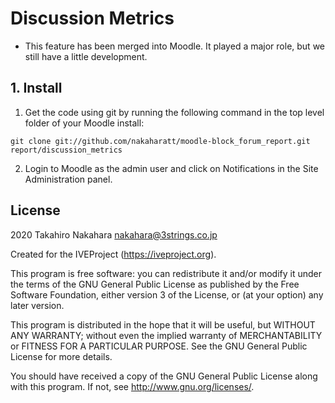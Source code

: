 # Discussion Metrics #

* This feature has been merged into Moodle. It played a major role, but we still have a little development.

## 1. Install

1) Get the code using git by running the following command in the top level folder of your Moodle install:

`git clone git://github.com/nakaharatt/moodle-block_forum_report.git report/discussion_metrics`

2) Login to Moodle as the admin user and click on Notifications in the Site Administration panel.

## License ##

2020 Takahiro Nakahara <nakahara@3strings.co.jp>

Created for the IVEProject (https://iveproject.org).

This program is free software: you can redistribute it and/or modify it under
the terms of the GNU General Public License as published by the Free Software
Foundation, either version 3 of the License, or (at your option) any later
version.

This program is distributed in the hope that it will be useful, but WITHOUT ANY
WARRANTY; without even the implied warranty of MERCHANTABILITY or FITNESS FOR A
PARTICULAR PURPOSE.  See the GNU General Public License for more details.

You should have received a copy of the GNU General Public License along with
this program.  If not, see <http://www.gnu.org/licenses/>.

